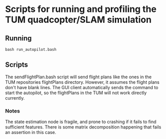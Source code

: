 <h1>Scripts for running and profiling the TUM quadcopter/SLAM simulation</h1>

<h2>Running</h2>

```
bash run_autopilot.bash
```

<h2>Scripts</h2>
The sendFlightPlan.bash script will send flight plans like the ones in the TUM repositories flightPlans directory. However, it assumes the flight plans don't have blank lines.
The GUI client automatically sends the command to start the autopilot, so the flightPlans in the TUM will not work directly currently. 


<h3>Notes</h3>
The state estimation node is fragile, and prone to crashing if it fails to find sufficient features. There is some matrix decomposition happening that fails an assertion in this case. 

